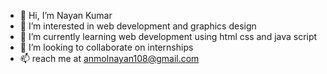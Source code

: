- 👋 Hi, I’m Nayan Kumar
- 👀 I’m interested in web development and graphics design
- 🌱 I’m currently learning web development using html css and java script
- 💞️ I’m looking to collaborate on internships
- 📫 reach me at anmolnayan108@gmail.com

<!---
Na5599/Na5599 is a ✨ special ✨ repository because its `README.md` (this file) appears on your GitHub profile.
You can click the Preview link to take a look at your changes.
--->
